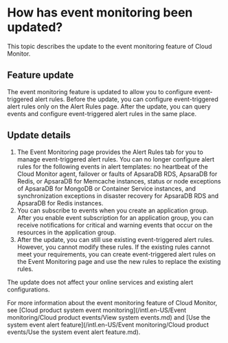 # How has event monitoring been updated?

This topic describes the update to the event monitoring feature of Cloud Monitor.

## Feature update

The event monitoring feature is updated to allow you to configure event-triggered alert rules. Before the update, you can configure event-triggered alert rules only on the Alert Rules page. After the update, you can query events and configure event-triggered alert rules in the same place.

## Update details

1.  The Event Monitoring page provides the Alert Rules tab for you to manage event-triggered alert rules. You can no longer configure alert rules for the following events in alert templates: no heartbeat of the Cloud Monitor agent, failover or faults of ApsaraDB RDS, ApsaraDB for Redis, or ApsaraDB for Memcache instances, status or node exceptions of ApsaraDB for MongoDB or Container Service instances, and synchronization exceptions in disaster recovery for ApsaraDB RDS and ApsaraDB for Redis instances.
2.  You can subscribe to events when you create an application group. After you enable event subscription for an application group, you can receive notifications for critical and warning events that occur on the resources in the application group.
3.  After the update, you can still use existing event-triggered alert rules. However, you cannot modify these rules. If the existing rules cannot meet your requirements, you can create event-triggered alert rules on the Event Monitoring page and use the new rules to replace the existing rules.

The update does not affect your online services and existing alert configurations.

For more information about the event monitoring feature of Cloud Monitor, see [Cloud product system event monitoring](/intl.en-US/Event monitoring/Cloud product events/View system events.md) and [Use the system event alert feature](/intl.en-US/Event monitoring/Cloud product events/Use the system event alert feature.md).

